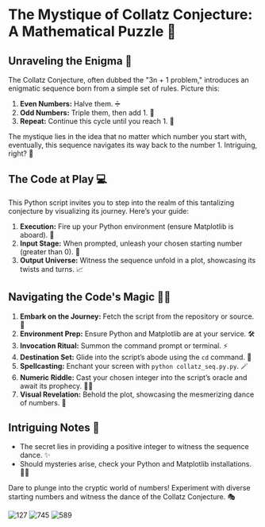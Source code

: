 # The Mystique of Collatz Conjecture: A Mathematical Puzzle 🧩

## Unraveling the Enigma 🌌

The Collatz Conjecture, often dubbed the "3n + 1 problem," introduces an enigmatic sequence born from a simple set of rules. Picture this:

1. **Even Numbers:** Halve them. ➗
2. **Odd Numbers:** Triple them, then add 1. 🔢
3. **Repeat:** Continue this cycle until you reach 1. 🔁

The mystique lies in the idea that no matter which number you start with, eventually, this sequence navigates its way back to the number 1. Intriguing, right? 🤔

## The Code at Play 💻

This Python script invites you to step into the realm of this tantalizing conjecture by visualizing its journey. Here’s your guide:

1. **Execution:** Fire up your Python environment (ensure Matplotlib is aboard). 🚀
2. **Input Stage:** When prompted, unleash your chosen starting number (greater than 0). 🎲
3. **Output Universe:** Witness the sequence unfold in a plot, showcasing its twists and turns. 📈

## Navigating the Code's Magic 🧙‍♂️

1. **Embark on the Journey:** Fetch the script from the repository or source. 📜
2. **Environment Prep:** Ensure Python and Matplotlib are at your service. 🛠️
3. **Invocation Ritual:** Summon the command prompt or terminal. ⚡
4. **Destination Set:** Glide into the script’s abode using the `cd` command. 🏰
5. **Spellcasting:** Enchant your screen with `python collatz_seq.py.py`. 🪄
6. **Numeric Riddle:** Cast your chosen integer into the script’s oracle and await its prophecy. 🕵️‍♂️
7. **Visual Revelation:** Behold the plot, showcasing the mesmerizing dance of numbers. 🌟

## Intriguing Notes 📝

- The secret lies in providing a positive integer to witness the sequence dance. ✨
- Should mysteries arise, check your Python and Matplotlib installations. 🕵️‍♀️

Dare to plunge into the cryptic world of numbers! Experiment with diverse starting numbers and witness the dance of the Collatz Conjecture. 🎭


![127](https://github.com/DeepNets-US/Big-Small-Python-Projects/assets/118154709/b5268119-c11f-482e-8d69-74e0709d04f2)
![745](https://github.com/DeepNets-US/Big-Small-Python-Projects/assets/118154709/4724a82c-e1f5-40c5-9a6e-918f9a5791f3)
![589](https://github.com/DeepNets-US/Big-Small-Python-Projects/assets/118154709/bda977bb-2d00-4d3d-b7db-058d7a024cdc)
